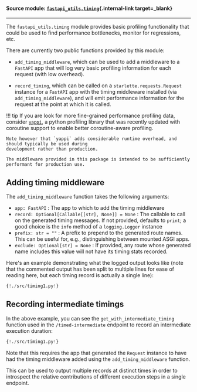#### Source module: [`fastapi_utils.timing`](https://github.com/dmontagu/fastapi-utils/blob/master/fastapi_utils/timing.py){.internal-link target=_blank}

---

The `fastapi_utils.timing` module provides basic profiling functionality that could be
used to find performance bottlenecks, monitor for regressions, etc.

There are currently two public functions provided by this module:

* `add_timing_middleware`, which can be used to add a middleware to a `FastAPI` app that will
log very basic profiling information for each request (with low overhead).

* `record_timing`, which can be called on a `starlette.requests.Request` instance for a `FastAPI`
app with the timing middleware installed (via `add_timing_middleware`), and will emit performance
information for the request at the point at which it is called.

!!! tip
    If you are look for more fine-grained performance profiling data, consider 
    <a href="https://github.com/sumerc/yappi" target="_blank">`yappi`</a>,
    a python profiling library that was recently updated with coroutine support to enable
    better coroutine-aware profiling.
    
    Note however that `yappi` adds considerable runtime overhead, and should typically be used during
    development rather than production.
    
    The middleware provided in this package is intended to be sufficiently performant for production use.
    

## Adding timing middleware

The `add_timing_middleware` function takes the following arguments:

* `app: FastAPI` : The app to which to add the timing middleware
* `record: Optional[Callable[[str], None]] = None` : The callable to call on the generated timing messages.
If not provided, defaults to `print`; a good choice is the `info` method of a `logging.Logger` instance 
* `prefix: str = ""` : A prefix to prepend to the generated route names. This can be useful for, e.g., 
distinguishing between mounted ASGI apps.
* `exclude: Optional[str] = None` : If provided, any route whose generated name includes this value will not have its
timing stats recorded.
 
Here's an example demonstrating what the logged output looks like (note that the commented output has been
split to multiple lines for ease of reading here, but each timing record is actually a single line): 

```python hl_lines="15 37 42 45 53"
{!./src/timing1.py!}
```

## Recording intermediate timings

In the above example, you can see the `get_with_intermediate_timing` function used in
the `/timed-intermediate` endpoint to record an intermediate execution duration:

```python hl_lines="33 46 47 48"
{!./src/timing1.py!}
```

Note that this requires the app that generated the `Request` instance to have had the timing middleware
added using the `add_timing_middleware` function.

This can be used to output multiple records at distinct times in order to introspect the relative
contributions of different execution steps in a single endpoint.
